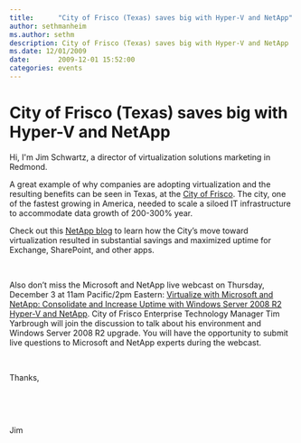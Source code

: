 ```yaml
---
title:      "City of Frisco (Texas) saves big with Hyper-V and NetApp"
author: sethmanheim
ms.author: sethm
description: City of Frisco (Texas) saves big with Hyper-V and NetApp
ms.date: 12/01/2009
date:       2009-12-01 15:52:00
categories: events
---
```

# City of Frisco (Texas) saves big with Hyper-V and NetApp

Hi, I'm Jim Schwartz, a director of virtualization solutions marketing in Redmond. 

A great example of why companies are adopting virtualization and the resulting benefits can be seen in Texas, at the [City of Frisco](http://en.wikipedia.org/wiki/Frisco,_Texas "Wikipedia entry"). The city, one of the fastest growing in America, needed to scale a siloed IT infrastructure to accommodate data growth of 200-300% year. 

Check out this [NetApp blog](http://blogs.netapp.com/msenviro/2009/11/city-in-texas-saves-big-with-hyper-v-netapp.html) to learn how the City’s move toward virtualization resulted in substantial savings and maximized uptime for Exchange, SharePoint, and other apps.

 

Also don’t miss the Microsoft and NetApp live webcast on Thursday, December 3 at 11am Pacific/2pm Eastern: [Virtualize with Microsoft and NetApp: Consolidate and Increase Uptime with Windows Server 2008 R2 Hyper-V and NetApp](http://communicate.netapp.com/forms/verify?seminarID=20091203WL&REF_SOURCE=microsoft_blogs). City of Frisco Enterprise Technology Manager Tim Yarbrough will join the discussion to talk about his environment and Windows Server 2008 R2 upgrade. You will have the opportunity to submit live questions to Microsoft and NetApp experts during the webcast.

 

Thanks,

 

 

Jim
